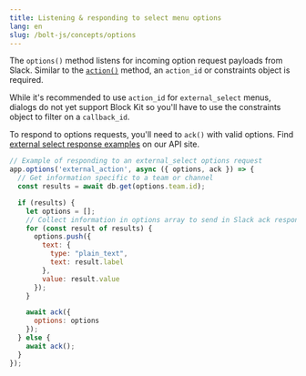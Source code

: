 ```yaml
---
title: Listening & responding to select menu options
lang: en
slug: /bolt-js/concepts/options
---
```


The `options()` method listens for incoming option request payloads from Slack. Similar to the [`action()`](/bolt-js/concepts/actions) method,
an `action_id` or constraints object is required.

While it's recommended to use `action_id` for `external_select` menus, dialogs do not yet support Block Kit so you'll have to 
use the constraints object to filter on a `callback_id`.

To respond to options requests, you'll need to `ack()` with valid options. Find [external select response examples](/reference/block-kit/block-elements/multi-select-menu-element#external_multi_select) on our API site.

```javascript
// Example of responding to an external_select options request
app.options('external_action', async ({ options, ack }) => {
  // Get information specific to a team or channel
  const results = await db.get(options.team.id);

  if (results) {
    let options = [];
    // Collect information in options array to send in Slack ack response
    for (const result of results) {
      options.push({
        text: {
          type: "plain_text",
          text: result.label
        },
        value: result.value
      });
    }

    await ack({
      options: options
    });
  } else {
    await ack();
  }
});
```
